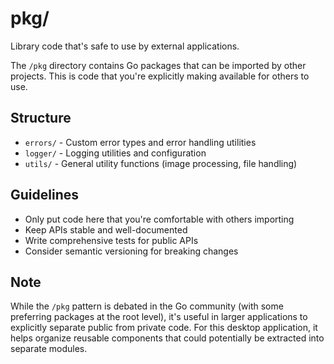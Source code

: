 # pkg/

Library code that's safe to use by external applications.

The `/pkg` directory contains Go packages that can be imported by other projects. This is code that you're explicitly making available for others to use.

## Structure

- `errors/` - Custom error types and error handling utilities
- `logger/` - Logging utilities and configuration
- `utils/` - General utility functions (image processing, file handling)

## Guidelines

- Only put code here that you're comfortable with others importing
- Keep APIs stable and well-documented
- Write comprehensive tests for public APIs
- Consider semantic versioning for breaking changes

## Note

While the `/pkg` pattern is debated in the Go community (with some preferring packages at the root level), it's useful in larger applications to explicitly separate public from private code. For this desktop application, it helps organize reusable components that could potentially be extracted into separate modules.